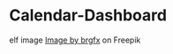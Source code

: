 # Calendar-Dashboard

elf image
<a href="https://www.freepik.com/free-vector/cute-girl-wearing-christmas-costumes-cartoon-character_12321567.htm#page=2&query=elf%20cartoon&position=26&from_view=keyword">Image by brgfx</a> on Freepik